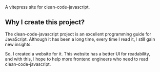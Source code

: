 A vitepress site for clean-code-javascript.

## Why I create this project?

The clean-code-javascript project is an excellent programming guide for JavaScript. Although it has been a long time, every time I read it, I still gain new insights.


So, I created a website for it. This website has a better UI for readability, and with this, I hope to help more frontend engineers who need to read clean-code-javascript.
